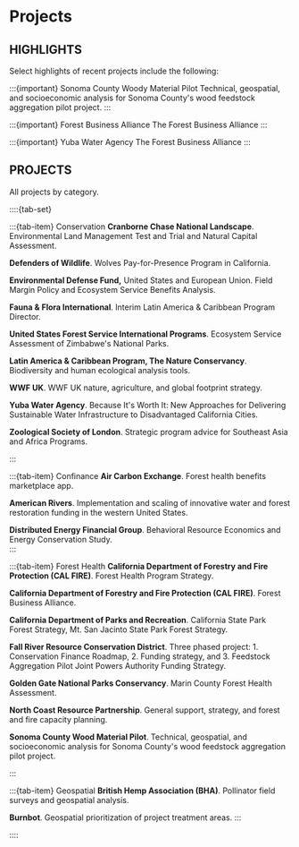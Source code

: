 # Projects
## HIGHLIGHTS
Select highlights of recent projects include the following: 

:::{important} Sonoma County Woody Material Pilot
Technical, geospatial, and socioeconomic analysis for Sonoma County's wood feedstock aggregation pilot project. 
:::

:::{important} Forest Business Alliance
The Forest Business Alliance 
:::

:::{important} Yuba Water Agency
The Forest Business Alliance 
:::

## PROJECTS
All projects by category.

::::{tab-set}

:::{tab-item} Conservation
**Cranborne Chase National Landscape**. Environmental Land Management Test and Trial and Natural Capital Assessment. 

**Defenders of Wildlife**. Wolves Pay-for-Presence Program in California. 

**Environmental Defense Fund,** United States and European Union. Field Margin Policy and Ecosystem Service Benefits Analysis.  

**Fauna & Flora International**. Interim Latin America & Caribbean Program Director. 

**United States Forest Service International Programs**. Ecosystem Service Assessment of Zimbabwe's National Parks. 

**Latin America & Caribbean Program, The Nature Conservancy**. Biodiversity and human ecological analysis tools.

**WWF UK**. WWF UK nature, agriculture, and global footprint strategy.

**Yuba Water Agency**. Because It's Worth It: New Approaches for Delivering Sustainable Water Infrastructure to Disadvantaged California Cities.  

**Zoological Society of London**. Strategic program advice for Southeast Asia and Africa Programs.

:::

:::{tab-item} Confinance
**Air Carbon Exchange**. Forest health benefits marketplace app. 

**American Rivers**. Implementation and scaling of innovative water and forest restoration funding in the western United States.

**Distributed Energy Financial Group**. Behavioral Resource Economics and Energy Conservation Study.  
:::

:::{tab-item} Forest Health
**California Department of Forestry and Fire Protection (CAL FIRE)**. Forest Health Program Strategy. 

**California Department of Forestry and Fire Protection (CAL FIRE)**. Forest Business Alliance.

**California Department of Parks and Recreation**. California State Park Forest Strategy, Mt. San Jacinto State Park Forest Strategy. 

**Fall River Resource Conservation District**. Three phased project: 1. Conservation Finance Roadmap, 2. Funding strategy, and 3. Feedstock Aggregation Pilot Joint Powers Authority Funding Strategy.  

**Golden Gate National Parks Conservancy**. Marin County Forest Health Assessment.  

**North Coast Resource Partnership**. General support, strategy, and forest and fire capacity planning.  

**Sonoma County Wood Material Pilot**. Technical, geospatial, and socioeconomic analysis for Sonoma County's wood feedstock aggregation pilot project.  

:::

:::{tab-item} Geospatial
**British Hemp Association (BHA)**. Pollinator field surveys and geospatial analysis. 

**Burnbot**. Geospatial prioritization of project treatment areas. 
:::

::::
